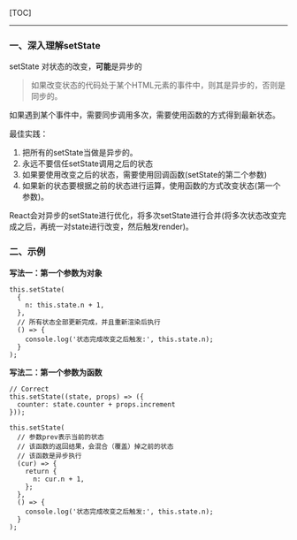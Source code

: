 [TOC]
***

### 一、深入理解setState

setState 对状态的改变，**可能**是异步的

> 如果改变状态的代码处于某个HTML元素的事件中，则其是异步的，否则是同步的。

如果遇到某个事件中，需要同步调用多次，需要使用函数的方式得到最新状态。

最佳实践：
1. 把所有的setState当做是异步的。
2. 永远不要信任setState调用之后的状态
3. 如果要使用改变之后的状态，需要使用回调函数(setState的第二个参数)
4. 如果新的状态要根据之前的状态进行运算，使用函数的方式改变状态(第一个参数)。

React会对异步的setState进行优化，将多次setState进行合并(将多次状态改变完成之后，再统一对state进行改变，然后触发render)。

### 二、示例

**写法一：第一个参数为对象**
```JS
this.setState(
  {
    n: this.state.n + 1,
  },
  // 所有状态全部更新完成，并且重新渲染后执行
  () => {
    console.log('状态完成改变之后触发:', this.state.n);
  }
);
```

**写法二：第一个参数为函数**

```JS
// Correct
this.setState((state, props) => ({
  counter: state.counter + props.increment
}));
```

```JS
this.setState(
  // 参数prev表示当前的状态
  // 该函数的返回结果，会混合（覆盖）掉之前的状态
  // 该函数是异步执行
  (cur) => {
    return {
      n: cur.n + 1,
    };
  },
  () => {
    console.log('状态完成改变之后触发:', this.state.n);
  }
);
```
